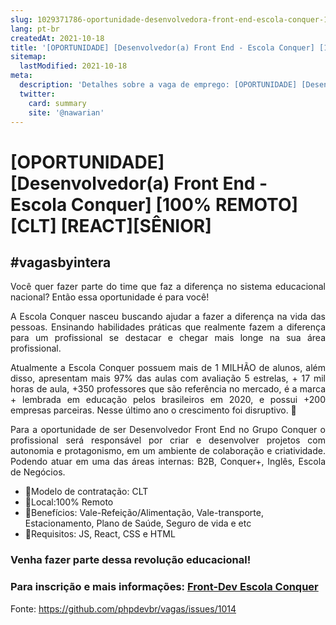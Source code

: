 ```yaml
---
slug: 1029371786-oportunidade-desenvolvedora-front-end-escola-conquer-100-remoto-clt-reactsenior
lang: pt-br
createdAt: 2021-10-18
title: '[OPORTUNIDADE] [Desenvolvedor(a) Front End - Escola Conquer] [100% REMOTO] [CLT] [REACT][SÊNIOR] - Vaga de Emprego'
sitemap:
  lastModified: 2021-10-18
meta:
  description: 'Detalhes sobre a vaga de emprego: [OPORTUNIDADE] [Desenvolvedor(a) Front End - Escola Conquer] [100% REMOTO] [CLT] [REACT][SÊNIOR]'
  twitter:
    card: summary
    site: '@nawarian'
---
```


# [OPORTUNIDADE] [Desenvolvedor(a) Front End - Escola Conquer] [100% REMOTO] [CLT] [REACT][SÊNIOR]

<h2>#vagasbyintera </h2>
 
<div align="justify">
Você quer fazer parte do time que faz a diferença no sistema educacional nacional? Então essa oportunidade é para você!
 
A Escola Conquer nasceu buscando ajudar a fazer a diferença na vida das pessoas. Ensinando habilidades práticas que realmente fazem a diferença para um profissional se destacar e chegar mais longe na sua área profissional.
 
Atualmente a Escola Conquer possuem mais de 1 MILHÃO de alunos, além disso, apresentam mais 97% das aulas com avaliação 5 estrelas, + 17 mil horas de aula, +350 professores que são referência no mercado, é a marca + lembrada em educação pelos brasileiros em 2020, e possui +200 empresas parceiras. Nesse último ano o crescimento foi disruptivo. :rocket: 
 
Para a oportunidade de ser Desenvolvedor Front End no Grupo Conquer o profissional será responsável por criar e desenvolver projetos com autonomia e protagonismo, em um ambiente de colaboração e criatividade. Podendo atuar em uma das áreas internas: B2B, Conquer+, Inglês, Escola de Negócios.
 </div>
 <ul>
<li>📌Modelo de contratação: CLT</li>
<li>📌Local:100% Remoto</li>
<li>📌Benefícios: Vale-Refeição/Alimentação, Vale-transporte, Estacionamento, Plano de Saúde, Seguro de vida e etc</li>
<li>📌Requisitos: JS, React, CSS e HTML</li>
 
 </ul>
 

<h3>Venha fazer parte dessa revolução educacional! </h3>
<h3> Para inscrição e mais informações: <a href='https://byintera.in/conquer'>Front-Dev Escola Conquer </a> </h3>


Fonte: https://github.com/phpdevbr/vagas/issues/1014